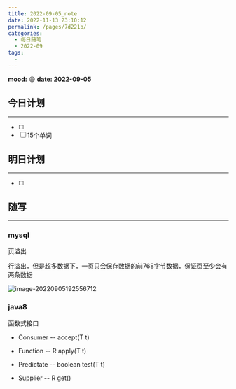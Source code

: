 ```yaml
---
title: 2022-09-05_note
date: 2022-11-13 23:10:12
permalink: /pages/7d221b/
categories:
  - 每日随笔
  - 2022-09
tags:
  - 
---
```

**mood:** :smile:  									**date: 2022-09-05**  
## 今日计划  
------
- [ ]  
- [ ]  15个单词
## 明日计划  
------
- [ ]  
## 随写 
------

### mysql 

页溢出

行溢出，但是超多数据下，一页只会保存数据的前768字节数据，保证页至少会有两条数据

![image-20220905192556712](C:\Users\16678\AppData\Roaming\Typora\typora-user-images\image-20220905192556712.png)

### java8

函数式接口

- Consumer -- accept(T t)

- Function -- R apply(T t)

- Predictate -- boolean test(T t)

- Supplier -- R get() 

